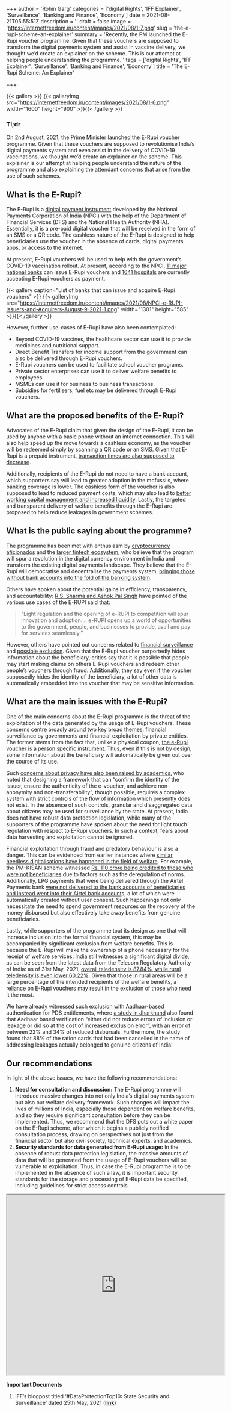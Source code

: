 +++
author = 'Rohin Garg'
categories = ['digital Rights', 'IFF Explainer', 'Surveillance', 'Banking and Finance', 'Economy']
date = 2021-08-21T05:55:51Z
description = ''
draft = false
image = 'https://internetfreedom.in/content/images/2021/08/1-7.png'
slug = 'the-e-rupi-scheme-an-explainer'
summary = 'Recently, the PM launched the E-Rupi voucher programme. Given that these vouchers are supposed to transform the digital payments system and assist in vaccine delivery, we thought we’d create an explainer on the scheme. This is our attempt at helping people understanding the programme. '
tags = ['digital Rights', 'IFF Explainer', 'Surveillance', 'Banking and Finance', 'Economy']
title = 'The E-Rupi Scheme: An Explainer'

+++


{{< gallery >}}
{{< galleryImg  src="https://internetfreedom.in/content/images/2021/08/1-6.png" width="1600" height="900" >}}{{< /gallery >}}

>>>> <form><script src="https://checkout.razorpay.com/v1/payment-button.js" data-payment_button_id="pl_HLkgeWGQLMuddp" async> </script> </form>

### **Tl;dr**

On 2nd August, 2021, the Prime Minister launched the E-Rupi voucher programme. Given that these vouchers are supposed to revolutionise India’s digital payments system and even assist in the delivery of COVID-19 vaccinations, we thought we’d create an explainer on the scheme. This explainer is our attempt at helping people understand the nature of the programme and also explaining the attendant concerns that arise from the use of such schemes.

## What is the E-Rupi?

The E-Rupi is a [digital payment instrument](https://pib.gov.in/PressReleasePage.aspx?PRID=1743056) developed by the National Payments Corporation of India (NPCI) with the help of the Department of Financial Services (DFS) and the National Health Authority (NHA). Essentially, it is a pre-paid digital voucher that will be received in the form of an SMS or a QR code. The cashless nature of the E-Rupi is designed to help beneficiaries use the voucher in the absence of cards, digital payments apps, or access to the internet.

At present, E-Rupi vouchers will be used to help with the government’s COVID-19 vaccination rollout. At present, according to the NPCI, [11 major national banks](https://www.npci.org.in/what-we-do/upi/erupi-live-partners) can issue E-Rupi vouchers and [1641 hospitals](https://www.npci.org.in/PDF/npci/e-rupi/live-hospitals.pdf) are currently accepting E-Rupi vouchers as payment.

{{< gallery caption="List of banks that can issue and acquire E-Rupi vouchers" >}}
{{< galleryImg  src="https://internetfreedom.in/content/images/2021/08/NPCI-e-RUPI-Issuers-and-Acquirers-August-9-2021-1.png" width="1301" height="585" >}}{{< /gallery >}}

However, further use-cases of E-Rupi have also been contemplated:

* Beyond COVID-19 vaccines, the healthcare sector can use it to provide medicines and nutritional support.
* Direct Benefit Transfers for income support from the government can also be delivered through E-Rupi vouchers.
* E-Rupi vouchers can be used to facilitate school voucher programs.
* Private sector enterprises can use it to deliver welfare benefits to employees.
* MSMEs can use it for business to business transactions.
* Subsidies for fertilisers, fuel etc may be delivered through E-Rupi vouchers.

## What are the proposed benefits of the E-Rupi?

Advocates of the E-Rupi claim that given the design of the E-Rupi, it can be used by anyone with a basic phone without an internet connection. This will also help speed up the move towards a cashless economy, as the voucher will be redeemed simply by scanning a QR code or an SMS. Given that E-Rupi is a prepaid instrument, [transaction times are also supposed to decrease](https://indianexpress.com/article/explained/what-is-e-rupi-digital-currency-india-pm-modi-7433637/).

Additionally, recipients of the E-Rupi do not need to have a bank account, which supporters say will lead to greater adoption in the mofussils, where banking coverage is lower. The cashless form of the voucher is also supposed to lead to reduced payment costs, which may also lead to [better working capital management and increased liquidity](https://www.financialexpress.com/industry/sme/msme-tech-explained-what-e-rupi-launched-by-pm-modi-may-have-in-store-for-msmes-to-boost-digital-transactions/2304190/). Lastly, the targeted and transparent delivery of welfare benefits through the E-Rupi are proposed to help reduce leakages in government schemes.

## What is the public saying about the programme?

The programme has been met with enthusiasm by [cryptocurrency aficionados](https://economictimes.indiatimes.com/markets/cryptocurrency/can-e-rupi-become-the-game-changer-for-digital-currency-adoption-in-india/articleshow/85231288.cms) and the [larger fintech ecosystem](https://economictimes.indiatimes.com/industry/banking/finance/banking/deepak-sharma-of-kotak-mahindra-bank-explains-how-e-rupi-can-transform-payments-landscape/articleshow/85420109.cms?utm_source=contentofinterest&utm_medium=text&utm_campaign=cppst), who believe that the program will spur a revolution in the digital currency environment in India and transform the existing digital payments landscape. They believe that the E-Rupi will democratise and decentralise the payments system, [bringing those without bank accounts into the fold of the banking system](https://www.financialexpress.com/industry/sme/msme-tech-explained-what-e-rupi-launched-by-pm-modi-may-have-in-store-for-msmes-to-boost-digital-transactions/2304190/).

Others have spoken about the potential gains in efficiency, transparency, and accountability: [R.S. Sharma and Ashok Pal Singh](https://indianexpress.com/article/opinion/columns/how-e-rupi-can-transform-governments-welfare-schemes-7451162/) have pointed of the various use cases of the E-RUPI said that:

> “Light regulation and the opening of e-RUPI to competition will spur innovation and adoption.... e-RUPI opens up a world of opportunities to the government, people, and businesses to provide, avail and pay for services seamlessly.”

However, others have pointed out concerns related to [financial surveillance](https://www.medianama.com/2021/08/223-e-rupi-faq-npci-retail-voucher/) and [possible exclusion](https://theprint.in/theprint-essential/what-is-e-rupi-how-it-could-be-the-first-step-towards-launching-digital-currency-in-india/709256/).  Given that the E-Rupi voucher purportedly hides information about the beneficiary, critics say that it is possible that people may start making claims on others E-Rupi vouchers and redeem other people’s vouchers through fraud. Additionally, they say even if the voucher supposedly hides the identity of the beneficiary, a lot of other data is automatically embedded into the voucher that may be sensitive information.

## What are the main issues with the E-Rupi?

One of the main concerns about the E-Rupi programme is the threat of the exploitation of the data generated by the usage of E-Rupi vouchers. These concerns centre broadly around two key broad themes: financial surveillance by governments and financial exploitation by private entities. The former stems from the fact that, unlike a physical coupon, [the e-Rupi voucher is a person specific instrument](https://twitter.com/logic/status/1421753820556664834). Thus, even if this is not by design, some information about the beneficiary will automatically be given out over the course of its use.

Such [concerns about privacy have also been raised by academics](https://www.mdpi.com/2071-1050/12/8/3362), who noted  that designing a framework that can “confirm the identity of the issuer, ensure the authenticity of the e-voucher, and achieve non-anonymity and non-transferability”, though possible, requires a complex system with strict controls of the flow of information which presently does not exist. In the absence of such controls, granular and disaggregated data about citizens may be used for surveillance by the state. At present, India does not have robust data protection legislation, while many of the supporters of the programme have spoken about the need for light touch regulation with respect to E-Rupi vouchers. In such a context, fears about data harvesting and exploitation cannot be ignored.

Financial exploitation through fraud and predatory behaviour is also a danger. This can be evidenced from earlier instances where [similar heedless digitalisations have happened in the field of welfare](https://twitter.com/logic/status/1422412575027785731). For example, the PM-KISAN scheme witnessed [Rs. 110 crore being credited to those who were not beneficiaries](https://www.thehindu.com/news/national/tamil-nadu/pm-kisan-scheme-scam/article32599743.ece) due to factors such as the deregulation of norms. Additionally, LPG payments that were being delivered through the Airtel Payments bank [were not delivered to the bank accounts of beneficiaries and instead went into their Airtel bank account](https://thewire.in/banking/airtel-aadhaar-uidai)s, a lot of which were automatically created without user consent. Such happenings not only necessitate the need to spend government resources on the recovery of the money disbursed but also effectively take away benefits from genuine beneficiaries.

Lastly, while supporters of the programme tout its design as one that will increase inclusion into the formal financial system, this may be accompanied by significant exclusion from welfare benefits. This is because the E-Rupi will make the ownership of a phone necessary for the receipt of welfare services. India still witnesses a significant digital divide, as can be seen from the latest data from the Telecom Regulatory Authority of India: as of 31st May, 2021, [overall teledensity is 87.84%, while rural teledensity is even lower 60.22%](https://www.trai.gov.in/sites/default/files/PR_No.35of2021_0.pdf). Given that those in rural areas will be a large percentage of the intended recipients of the welfare benefits, a reliance on E-Rupi vouchers may result in the exclusion of those who need it the most.

We have already witnessed such exclusion with Aadhaar-based authentication for PDS entitlements, where [a study in Jharkhand](https://econweb.ucsd.edu/~kamurali/papers/Working%20Papers/ABBA%20(NBER%20WP%2026744).pdf) also found that Aadhaar based verification “either did not reduce errors of inclusion or leakage or did so at the cost of increased exclusion error”, with an error of between 22% and 34% of reduced disbursals. Furthermore, the study found that 88% of the ration cards that had been cancelled in the name of addressing leakages actually belonged to genuine citizens of India!

## Our recommendations

In light of the above issues, we have the following recommendations:

1. **Need for consultation and discussion:** The E-Rupi programme will introduce massive changes into not only India’s digital payments system but also our welfare delivery framework. Such changes will impact the lives of millions of India, especially those dependent on welfare benefits, and so they require significant consultation before they can be implemented. Thus, we recommend that the DFS puts out a white paper on the E-Rupi scheme, after which it begins a publicly notified consultation process, drawing on perspectives not just from the financial sector but also civil society, technical experts, and academics.
2. **Security standards for data generated from E-Rupi usage:** In the absence of robust data protection legislation, the massive amounts of data that will be generated from the usage of E-Rupi vouchers will be vulnerable to exploitation. Thus, in case the E-Rupi programme is to be implemented in the absence of such a law, it is important security standards for the storage and processing of E-Rupi data be specified, including guidelines for strict access controls.

<iframe src="https://drive.google.com/file/d/1jcv_a3lgWoXZ_IIhxpbFP8gz7vinXGSn/preview" width="580" height="480"></iframe>

**Important Documents**

1. IFF’s blogpost titled ‘#DataProtectionTop10: State Security and Surveillance’ dated 25th May, 2021 (**[link](https://internetfreedom.in/dataprotectiontop10-state-security-and-surveillance/)**)

> > > <form><script src="https://cdn.razorpay.com/static/widget/subscription-button.js" data-subscription_button_id="pl_HLk5qU1K35hmPH" data-button_theme="brand-color" async> </script> </form>











